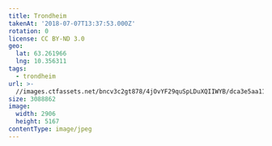```yaml
---
title: Trondheim
takenAt: '2018-07-07T13:37:53.000Z'
rotation: 0
license: CC BY-ND 3.0
geo:
  lat: 63.261966
  lng: 10.356311
tags:
  - trondheim
url: >-
  //images.ctfassets.net/bncv3c2gt878/4jOvYF29quSpLDuXQIIWYB/dca3e5aa11bd6241cd82b93c38d9a51d/trondheim_42359457725_o
size: 3088862
image:
  width: 2906
  height: 5167
contentType: image/jpeg
---
```


